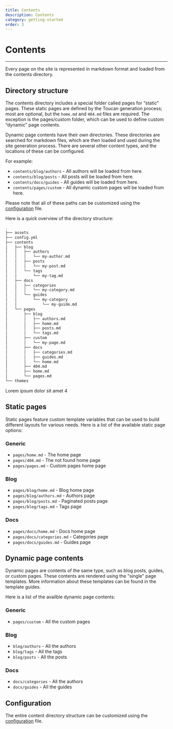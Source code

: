 ```yaml
---
title: Contents
description: Contents
category: getting-started
order: 3
---
```


# Contents

---

Every page on the site is represented in markdown format and loaded from the contents directory.

## Directory structure

The contents directory includes a special folder called pages for “static” pages. These static pages are defined by the Toucan generation process; most are optional, but the `home.md` and `404.md` files are required. The exception is the pages/custom folder, which can be used to define custom “dynamic” page contents.

Dynamic page contents have their own directories. These directories are searched for markdown files, which are then loaded and used during the site generation process. There are several other content types, and the locations of these can be configured.

For example:

- `contents/blog/authors` - All authors will be loaded from here.
- `contents/blog/posts` - All posts will be loaded from here.
- `contents/docs/guides` - All guides will be loaded from here.
- `contents/pages/custom` - All dynamic custom pages will be loaded from here.

Please note that all of these paths can be customized using the [configuration](/docs/getting-started/configuration/) file.

Here is a quick overview of the directory structure:

```sh
.
├── assets
├── config.yml
├── contents
│   ├── blog
│   │   ├── authors
│   │   │   └── my-author.md
│   │   ├── posts
│   │   │   └── my-post.md
│   │   └── tags
│   │       └── my-tag.md
│   ├── docs
│   │   ├── categories
│   │   │   └── my-category.md
│   │   └── guides
│   │       └── my-category
│   │           └── my-guide.md
│   └── pages
│       ├── blog
│       │   ├── authors.md
│       │   ├── home.md
│       │   ├── posts.md
│       │   └── tags.md
│       ├── custom
│       │   └── my-page.md
│       ├── docs
│       │   ├── categories.md
│       │   ├── guides.md
│       │   └── home.md
│       ├── 404.md
│       ├── home.md
│       └── pages.md
└── themes
```

Lorem ipsum dolor sit amet 4

## Static pages

Static pages feature custom template variables that can be used to build different layouts for various needs. Here is a list of the available static page options:

### Generic 

- `pages/home.md` - The home page
- `pages/404.md` - The not found home page
- `pages/pages.md` - Custom pages home page

### Blog 

- `pages/blog/home.md` - Blog home page
- `pages/blog/authors.md` - Authors page
- `pages/blog/posts.md` - Paginated posts page
- `pages/blog/tags.md` - Tags page

### Docs 

- `pages/docs/home.md` - Docs home page
- `pages/docs/categories.md` - Categories page
- `pages/docs/guides.md` - Guides page


## Dynamic page contents

Dynamic pages are contents of the same type, such as blog posts, guides, or custom pages. These contents are rendered using the "single" page templates. More information about these templates can be found in the template guides.

Here is a list of the availble dynamic page contents:

### Generic 

- `pages/custom` - All the custom pages 

### Blog 

- `blog/authors` - All the authors
- `blog/tags` - All the tags
- `blog/posts` - All the posts

### Docs 

- `docs/categories` - All the authors
- `docs/guides` - All the guides


## Configuration

The entire content directory structure can be customized using the [configuration](/docs/getting-started/configuration/#contents) file.

